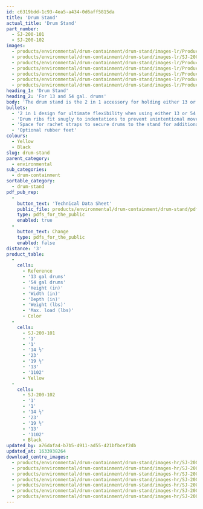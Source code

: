 ```yaml
---
id: c6319bdd-1c93-4ea5-a434-0d6aff5815da
title: 'Drum Stand'
actual_title: 'Drum Stand'
part_number:
  - SJ-200-101
  - SJ-200-102
images:
  - products/environmental/drum-containment/drum-stand/images-lr/Product_Image_776x776_(518x518_focus_area)-SJ-200-101_03.jpg
  - products/environmental/drum-containment/drum-stand/images-lr/SJ-200-101_05.jpg
  - products/environmental/drum-containment/drum-stand/images-lr/Product_Image_776x776_(518x518_focus_area)-SJ-200-101_01.jpg
  - products/environmental/drum-containment/drum-stand/images-lr/Product_Image_776x776_(518x518_focus_area)-SJ-200-101_02.jpg
  - products/environmental/drum-containment/drum-stand/images-lr/Product_Image_776x776_(518x518_focus_area)-SJ-200-102_01.jpg
  - products/environmental/drum-containment/drum-stand/images-lr/Product_Image_776x776_(518x518_focus_area)-SJ-200-102_02.jpg
  - products/environmental/drum-containment/drum-stand/images-lr/Product_Image_776x776_(518x518_focus_area)-SJ-200-102_03.jpg
heading_1: 'Drum Stand'
heading_2: 'For 13 and 54 gal. drums'
body: 'The drum stand is the 2 in 1 accessory for holding either 13 or 54 gallon drums.'
bullets:
  - '2 in 1 design for ultimate flexibility when using either 13 or 54 gallon drums.'
  - 'Drum ribs fit snugly to indentations to prevent unintentional movement'
  - 'Space for rachet straps to secure drums to the stand for additional safety (not included)'
  - 'Optional rubber feet'
colours:
  - Yellow
  - Black
slug: drum-stand
parent_category:
  - environmental
sub_categories:
  - drum-containment
sortable_category:
  - drum-stand
pdf_pub_rep:
  -
    button_text: 'Technical Data Sheet'
    public_file: products/environmental/drum-containment/drum-stand/pdf-lr/EV-Drum-Stand-TD_US.pdf
    type: pdfs_for_the_public
    enabled: true
  -
    button_text: Change
    type: pdfs_for_the_public
    enabled: false
distance: '3'
product_table:
  -
    cells:
      - Reference
      - '13 gal drums'
      - '54 gal drums'
      - 'Height (in)'
      - 'Width (in)'
      - 'Depth (in)'
      - 'Weight (lbs)'
      - 'Max. load (lbs)'
      - Color
  -
    cells:
      - SJ-200-101
      - '1'
      - '1'
      - '14 ½'
      - '23'
      - '19 ½'
      - '13'
      - '1102'
      - Yellow
  -
    cells:
      - SJ-200-102
      - '1'
      - '1'
      - '14 ½'
      - '23'
      - '19 ½'
      - '13'
      - '1102'
      - Black
updated_by: a76dafa4-b7b5-4911-ad55-421bfbcef2db
updated_at: 1633938264
download_centre_images:
  - products/environmental/drum-containment/drum-stand/images-hr/SJ-200-101_01.jpg
  - products/environmental/drum-containment/drum-stand/images-hr/SJ-200-101_02.jpg
  - products/environmental/drum-containment/drum-stand/images-hr/SJ-200-101_03.jpg
  - products/environmental/drum-containment/drum-stand/images-hr/SJ-200-101_04.jpg
  - products/environmental/drum-containment/drum-stand/images-hr/SJ-200-102_01.jpg
  - products/environmental/drum-containment/drum-stand/images-hr/SJ-200-102_02.jpg
  - products/environmental/drum-containment/drum-stand/images-hr/SJ-200-102_03.jpg
---
```

